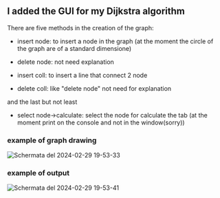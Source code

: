 ## I added the GUI for my Dijkstra algorithm
There are five methods in the creation of the graph:

- insert node: to insert a node in the graph (at the moment the circle of the graph are of a standard dimensione)

- delete node: not need explanation

- insert coll: to insert a line that connect 2 node

- delete coll: like "delete node" not need for explanation

and the last but not least

- select node->calculate: select the node for calculate the tab (at the moment print on the console and not in the window(sorry))

### example of graph drawing

![Schermata del 2024-02-29 19-53-33](https://github.com/L-amichevoleprogrammatorediquartiere/Dijkstra-python-script/assets/64810680/d3c32ba5-0cf5-4508-9e7a-476b3d56db2a)
### example of output

![Schermata del 2024-02-29 19-53-41](https://github.com/L-amichevoleprogrammatorediquartiere/Dijkstra-python-script/assets/64810680/5795cb08-c0ff-435c-a006-ac7610288427)
